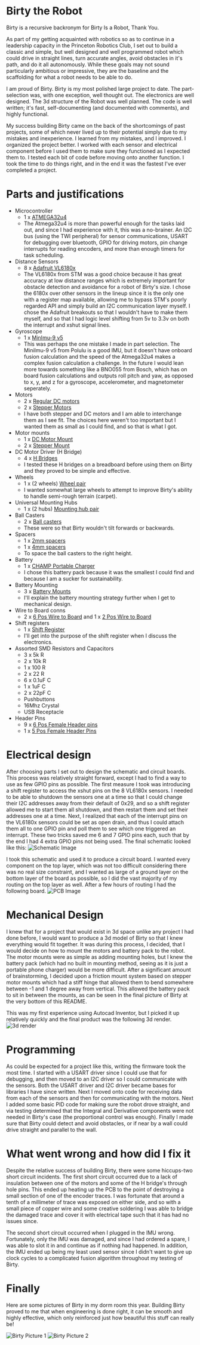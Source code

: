 # Birty the Robot

Birty is a recursive backronym for Birty Is a Robot, Thank You.

As part of my getting acquainted with robotics so as to continue in a leadership capacity in the Princeton Robotics Club, I set out to build a classic and simple, but well designed and well programmed robot which could drive in straight lines, turn accurate angles, avoid obstacles in it's path, and do it all autonomously. While these goals may not sound particularly ambitious or impressive, they are the baseline and the scaffolding for what a robot needs to be able to do.

I am proud of Birty. Birty is my most polished large project to date. The part-selection was, with one exception, well thought out. The electronics are well designed. The 3d structure of the Robot was well planned. The code is well written; it's fast, self-documenting (and documented with comments), and highly functional.

My success building Birty came on the back of the shortcomings of past projects, some of which never lived up to their potential simply due to my mistakes and inexperience. I learned from my mistakes, and I improved. I organized the project better. I worked with each sensor and electrical component before I used them to make sure they functioned as I expected them to. I tested each bit of code before moving onto another function. I took the time to do things right, and in the end it was the fastest I've ever completed a project. 

# Parts and justifications

+ Microcontroller
	+ 1 x [ATMEGA32u4](https://www.digikey.com/en/products/detail/microchip-technology/ATMEGA32U4-AUR/2238241)
	+ The Atmega32u4 is more than powerful enough for the tasks laid out, and since I had experience with it, this was a no-brainer. An I2C bus (using the TWI peripheral) for sensor communications, USART for debugging over bluetooth, GPIO for driving motors, pin change interrupts for reading encoders, and more than enough timers for task scheduling.
+ Distance Sensors
	+ 8 x [Adafruit VL6180x](https://www.adafruit.com/product/3316)
	+ The VL6180x from STM was a good choice because it has great accuracy at low distance ranges which is extremely important for obstacle detection and avoidance for a robot of Birty's size. I chose the 6180x over other sensors in the lineup since it is the only one with a register map available, allowing me to bypass STM's poorly regarded API and simply build an I2C communication layer myself. I chose the Adafruit breakouts so that I wouldn't have to make them myself, and so that I had logic level shifting from 5v to 3.3v on both the interrupt and xshut signal lines.
+ Gyroscope
	+ 1 x [MinImu-9 v5](https://www.pololu.com/product/2738)
	+ This was perhaps the one mistake I made in part selection. The MiniImu-9 v5 from Polulu is a good IMU, but it doesn't have onboard fusion calculation and the speed of the Atmega32u4 makes a complex fusion calculation a challenge. In the future I would lean more towards something like a BNO055 from Bosch, which has on board fusion calculations and outputs roll pitch and yaw, as opposed to x, y, and z for a gyroscope, accelerometer, and magnetometer seperately.
+ Motors
	+ 2 x [Regular DC motors](https://www.adafruit.com/product/4639)
	+ 2 x [Stepper Motors](https://www.adafruit.com/product/4411)
	+ I have both stepper and DC motors and I am able to interchange them as I see fit. The choices here weren't too important but I wanted them as small as I could find, and so that is what I got. 
+ Motor mounts
	+ 1 x [DC Motor Mount](https://www.pololu.com/product/989)
	+ 2 x [Stepper Mount](https://www.pololu.com/product/3435)
+ DC Motor Driver (H Bridge)
	+ 4 x [H Bridges](https://www.adafruit.com/product/4489)
	+ I tested these H bridges on a breadboard before using them on Birty and they proved to be simple and effective.
+ Wheels
	+ 1 x (2 wheels) [Wheel pair](https://www.pololu.com/product/1424)
	+ I wanted somewhat large wheels to attempt to improve Birty's ability to handle semi-rough terrain (carpet).
+ Universal Mounting Hubs
	+ 1 x (2 hubs) [Mounting hub pair](https://www.pololu.com/product/1997)
+ Ball Casters
	+ 2 x [Ball casters](https://www.pololu.com/product/955)
	+ These were so that Birty wouldn't tilt forwards or backwards.
+ Spacers
	+ 1 x [2mm spacers](https://www.pololu.com/product/1980)
	+ 1 x [4mm spacers](https://www.pololu.com/product/1981)
	+ To space the ball casters to the right height.
+ Battery
	+ 1 x [CHAMP Portable Charger](https://www.gonimble.com/products/champ-portable-charger)
	+ I chose this battery pack because it was the smallest I could find and because I am a sucker for sustainability.
+ Battery Mounting
	+ 3 x [Battery Mounts](https://www.pololu.com/product/2677)
	+ I'll explain the battery mounting strategy further when I get to mechanical design.
+ Wire to Board conns
	+ 2 x [6 Pos Wire to Board](https://www.digikey.com/en/products/detail/on-shore-technology-inc/OSTVN06A150/1588866) and 1 x [2 Pos Wire to Board](https://www.digikey.com/en/products/detail/on-shore-technology-inc/OSTVN02A150/1588862)
+ Shift registers
	+  1 x [Shift Register](https://www.digikey.com/en/products/detail/texas-instruments/SN74HCS264DR/13562988)
	+ I'll get into the purpose of the shift register when I discuss the electronics.
+ Assorted SMD Resistors and Capacitors
	+ 3 x 5k R
	+ 2 x 10k R
	+ 1 x 100 R
	+ 2 x 22 R
	+ 6 x 0.1uF C
	+ 1 x 1uF C
	+ 2 x 22pF C
	+ Pushbuttons
	+ 16Mhz Crystal
	+ USB Receptacle
+ Header Pins
	+ 9 x [6 Pos Female Header pins](https://www.digikey.com/en/products/detail/sullins-connector-solutions/PPPC061LFBN-RC/810178)
	+ 1 x [5 Pos Female Header Pins](https://www.digikey.com/en/products/detail/sullins-connector-solutions/PPPC051LFBN-RC/810177)

# Electrical design
After choosing parts I set out to design the schematic and circuit boards. This process was relatively straight forward, except I had to find a way to use as few GPIO pins as possible. The first measure I took was introducing a shift register to access the xshut pins on the 8 VL6180x sensors. I needed to be able to shutdown the sensors one at a time so that I could change their I2C addresses away from their default of 0x29, and so a shift register allowed me to start them all shutdown, and then restart them and set their addresses one at a time. Next, I realized that each of the interrupt pins on the VL6180x sensors could be set as open drain, and thus I could attach them all to one GPIO pin and poll them to see which one triggered an interrupt. These two tricks saved me 6 and 7 GPIO pins each, such that by the end I had 4 extra GPIO pins not being used. The final schematic looked like this:
![Schematic Image](Schematic.png)

I took this schematic and used it to produce a circuit board. I wanted every component on the top layer, which was not too difficult considering there was no real size constraint, and I wanted as large of a ground layer on the bottom layer of the board as possible, so I did the vast majority of my routing on the top layer as well. After a few hours of routing I had the following board.
![PCB Image](PCB.png)

# Mechanical Design
I knew that for a project that would exist in 3d space unlike any project I had done before, I would want to produce a 3d model of Birty so that I knew everything would fit together. It was during this process, I decided, that I would decide on how to mount the motors and battery pack to the robot. The motor mounts were as simple as adding mounting holes, but I knew the battery pack (which had no built in mounting method, seeing as it is just a portable phone charger) would be more difficult. After a significant amount of brainstorming, I decided upon a friction mount system based on stepper motor mounts which had a stiff hinge that allowed them to bend somewhere between -1 and 1 degree away from vertical. This allowed the battery pack to sit in between the mounts, as can be seen in the final picture of Birty at the very bottom of this README.

This was my first experience using Autocad Inventor, but I picked it up relatively quickly and the final product was the following 3d render.
![3d render](3drRender.png)

# Programming
As could be expected for a project like this, writing the firmware took the most time. I started with a USART driver since I could use that for debugging, and then moved to an I2C driver so I could communicate with the sensors. Both the USART driver and I2C driver became bases for libraries I have since written. Next I moved onto code for receiving data from each of the sensors and then for communicating with the motors. Next I added some basic PID code for making sure the robot drove straight, and via testing determined that the Integral and Derivative components were not needed in Birty's case (the proportional control was enough). Finally I made sure that Birty could detect and avoid obstacles, or if near by a wall could drive straight and parallel to the wall.

# What went wrong and how did I fix it
Despite the relative success of building Birty, there were some hiccups-two short circuit incidents. The first short circuit occurred due to a lack of insulation between one of the motors and some of the H bridge's through hole pins. This ended up heating up the PCB to the point of destroying a small section of one of the encoder traces. I was fortunate that around a tenth of a millimeter of trace was exposed on either side, and so with a small piece of copper wire and some creative soldering I was able to bridge the damaged trace and cover it with electrical tape such that it has had no issues since. 

The second short circuit occurred when I plugged in the IMU wrong. Fortunately, only the IMU was damaged, and since I had ordered a spare, I was able to slot it in and continue as if nothing had happened. In addition, the IMU ended up being my least used sensor since I didn't want to give up clock cycles to a complicated fusion algorithm throughout my testing of Birty.

# Finally
Here are some pictures of Birty in my dorm room this year. Building Birty proved to me that when engineering is done right, it can be smooth and highly effective, which only reinforced just how beautiful this stuff can really be!

![Birty Picture 1](BirtyPic1.png)
![Birty Picture 2](BirtyPic2.png)
